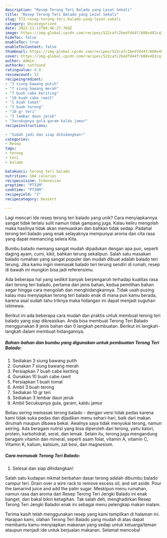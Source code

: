 ```yaml
---
description: "Resep Terong Teri Balado yang Lezat Sekali"
title: "Resep Terong Teri Balado yang Lezat Sekali"
slug: 573-resep-terong-teri-balado-yang-lezat-sekali
category: Uncategorized
date: 2022-11-11T09:46:27.769Z
image: https://img-global.cpcdn.com/recipes/522cafc2bedfd44f/680x482cq70/terong-teri-balado-foto-resep-utama.jpg
hideToc: false
enableToc: true
enableTocContent: false
thumbnail: https://img-global.cpcdn.com/recipes/522cafc2bedfd44f/680x482cq70/terong-teri-balado-foto-resep-utama.jpg
cover: https://img-global.cpcdn.com/recipes/522cafc2bedfd44f/680x482cq70/terong-teri-balado-foto-resep-utama.jpg
author: Admin
authorAv: notfound
ratingvalue: 4.9
reviewcount: 15
recipeingredient:
- "3 siung bawang putih"
- "7 siung bawang merah"
- "7 buah cabe keriting"
- "10 buah cabe rawit"
- "1 buah tomat"
- "3 buah terong"
- "10 gr teri"
- "3 lembar daun jeruk"
- "Secukupnya gula garam kaldu jamur"
recipeinstructions:

- "Sudah jadi dan siap dihidangkan!"
categories:
- Resep
tags:
- terong
- teri
- balado

katakunci: terong teri balado 
nutrition: 104 calories
recipecuisine: Indonesian
preptime: "PT32M"
cooktime: "PT38M"
recipeyield: "3"
recipecategory: Dessert

---
```





Lagi mencari ide resep terong teri balado yang unik? Cara menyiapkannya sangat tidak terlalu sulit namun tidak gampang juga. Kalau keliru mengolah maka hasilnya tidak akan memuaskan dan bahkan tidak sedap. Padahal terong teri balado yang enak selayaknya mempunyai aroma dan cita rasa yang dapat memancing selera Kita.





Bumbu balado memang sangat mudah dipadukan dengan apa pun, seperti daging ayam, cumi, kikil, bahkan terung sekalipun. Salah satu masakan balado rumahan yang sangat populer dan mudah dibuat adalah balado teri terung. Jika kamu ingin memasak balado teri terung sendiri di rumah, resep di bawah ini mungkin bisa jadi referensimu.

Ada beberapa hal yang sedikit banyak berpengaruh terhadap kualitas rasa dari terong teri balado, pertama dari jenis bahan, kedua pemilihan bahan segar hingga cara mengolah dan menghidangkannya. Tidak usah pusing kalau mau menyiapkan terong teri balado enak di mana pun kamu berada, karena asal sudah tahu triknya maka hidangan ini dapat menjadi suguhan istimewa.






Berikut ini ada beberapa cara mudah dan praktis untuk membuat terong teri balado yang siap dikreasikan. Anda bisa membuat Terong Teri Balado menggunakan 9 jenis bahan dan 0 langkah pembuatan. Berikut ini langkah-langkah dalam membuat hidangannya.

<!--inarticleads1-->

##### Bahan-bahan dan bumbu yang digunakan untuk pembuatan Terong Teri Balado:

1. Sediakan 3 siung bawang putih
1. Gunakan 7 siung bawang merah
1. Persiapkan 7 buah cabe keriting
1. Gunakan 10 buah cabe rawit
1. Persiapkan 1 buah tomat
1. Ambil 3 buah terong
1. Sediakan 10 gr teri
1. Sediakan 3 lembar daun jeruk
1. Ambil Secukupnya gula, garam, kaldu jamur


Beliau sering memasak terong balado - dengan versi tidak pedas karena kami tidak suka pedas dan dijadikan menu sehari-hari, baik dari makan dirumah maupun dibawa bekal. Awalnya saya tidak menyukai terong, namun seiring. Ada beragam nutrisi yang bisa diperoleh dari terong, yaitu kalori, protein, karbohidrat, serat, dan lemak. Selain itu, terong juga mengandung beragam vitamin dan mineral, seperti asam folat, vitamin A, vitamin C, Vitamin K, kalium, kalsium, zat besi, dan magnesium. 

<!--inarticleads2-->

##### Cara memasak Terong Teri Balado:


1. Selesai dan siap dihidangkan!

Salah satu kudapan nikmat berbahan dasar terong adalah dibumbu balado campur teri. Drain over a wire rack to remove excess oil, and set aside. Pour the tamarind juice and add the palm sugar. Meskipun menu rumahan, namun rasa dan aroma dari Resep Terong Teri Jengki Balado ini enak banget, dan bakal bikin ketagihan. Tak salah deh, menghadirkan Resep Terong Teri Jengki Baladoi enak ini sebagai menu pelengkap makan malam. 

Terima kasih telah menggunakan resep yang kami tampilkan di halaman ini. Harapan kami, olahan Terong Teri Balado yang mudah di atas dapat membantu kamu menyiapkan makanan yang sedap untuk keluarga/teman ataupun menjadi ide untuk berjualan makanan. Selamat mencoba!
